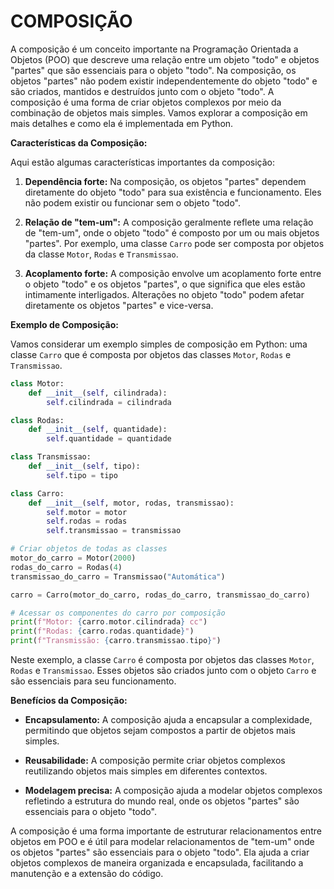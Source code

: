 # COMPOSIÇÃO
A composição é um conceito importante na Programação Orientada a Objetos (POO) que descreve uma relação entre um objeto "todo" e objetos "partes" que são essenciais para o objeto "todo". Na composição, os objetos "partes" não podem existir independentemente do objeto "todo" e são criados, mantidos e destruídos junto com o objeto "todo". A composição é uma forma de criar objetos complexos por meio da combinação de objetos mais simples. Vamos explorar a composição em mais detalhes e como ela é implementada em Python.

**Características da Composição:**

Aqui estão algumas características importantes da composição:

1. **Dependência forte:** Na composição, os objetos "partes" dependem diretamente do objeto "todo" para sua existência e funcionamento. Eles não podem existir ou funcionar sem o objeto "todo".

2. **Relação de "tem-um":** A composição geralmente reflete uma relação de "tem-um", onde o objeto "todo" é composto por um ou mais objetos "partes". Por exemplo, uma classe `Carro` pode ser composta por objetos da classe `Motor`, `Rodas` e `Transmissao`.

3. **Acoplamento forte:** A composição envolve um acoplamento forte entre o objeto "todo" e os objetos "partes", o que significa que eles estão intimamente interligados. Alterações no objeto "todo" podem afetar diretamente os objetos "partes" e vice-versa.

**Exemplo de Composição:**

Vamos considerar um exemplo simples de composição em Python: uma classe `Carro` que é composta por objetos das classes `Motor`, `Rodas` e `Transmissao`.

```python
class Motor:
    def __init__(self, cilindrada):
        self.cilindrada = cilindrada

class Rodas:
    def __init__(self, quantidade):
        self.quantidade = quantidade

class Transmissao:
    def __init__(self, tipo):
        self.tipo = tipo

class Carro:
    def __init__(self, motor, rodas, transmissao):
        self.motor = motor
        self.rodas = rodas
        self.transmissao = transmissao

# Criar objetos de todas as classes
motor_do_carro = Motor(2000)
rodas_do_carro = Rodas(4)
transmissao_do_carro = Transmissao("Automática")

carro = Carro(motor_do_carro, rodas_do_carro, transmissao_do_carro)

# Acessar os componentes do carro por composição
print(f"Motor: {carro.motor.cilindrada} cc")
print(f"Rodas: {carro.rodas.quantidade}")
print(f"Transmissão: {carro.transmissao.tipo}")
```

Neste exemplo, a classe `Carro` é composta por objetos das classes `Motor`, `Rodas` e `Transmissao`. Esses objetos são criados junto com o objeto `Carro` e são essenciais para seu funcionamento.

**Benefícios da Composição:**

- **Encapsulamento:** A composição ajuda a encapsular a complexidade, permitindo que objetos sejam compostos a partir de objetos mais simples.

- **Reusabilidade:** A composição permite criar objetos complexos reutilizando objetos mais simples em diferentes contextos.

- **Modelagem precisa:** A composição ajuda a modelar objetos complexos refletindo a estrutura do mundo real, onde os objetos "partes" são essenciais para o objeto "todo".

A composição é uma forma importante de estruturar relacionamentos entre objetos em POO e é útil para modelar relacionamentos de "tem-um" onde os objetos "partes" são essenciais para o objeto "todo". Ela ajuda a criar objetos complexos de maneira organizada e encapsulada, facilitando a manutenção e a extensão do código.